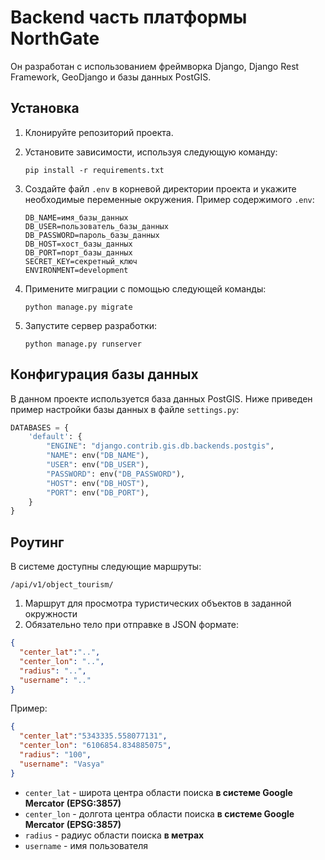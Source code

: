 # Backend часть платформы NorthGate

Он разработан с использованием фреймворка Django, Django Rest Framework, GeoDjango и базы данных PostGIS.

## Установка

1. Клонируйте репозиторий проекта.

2. Установите зависимости, используя следующую команду:
    ```shell
    pip install -r requirements.txt
    ```

3. Создайте файл `.env` в корневой директории проекта и укажите необходимые переменные окружения. Пример содержимого `.env`:

    ```plaintext
    DB_NAME=имя_базы_данных
    DB_USER=пользователь_базы_данных
    DB_PASSWORD=пароль_базы_данных
    DB_HOST=хост_базы_данных
    DB_PORT=порт_базы_данных
    SECRET_KEY=секретный_ключ
    ENVIRONMENT=development
    ```

4. Примените миграции с помощью следующей команды:
    ```shell
    python manage.py migrate
    ```

5. Запустите сервер разработки:
    ```shell
    python manage.py runserver
    ```

## Конфигурация базы данных

В данном проекте используется база данных PostGIS. Ниже приведен пример настройки базы данных в файле `settings.py`:

```python
DATABASES = {
    'default': {
        "ENGINE": "django.contrib.gis.db.backends.postgis",
        "NAME": env("DB_NAME"), 
        "USER": env("DB_USER"),
        "PASSWORD": env("DB_PASSWORD"),
        "HOST": env("DB_HOST"), 
        "PORT": env("DB_PORT"),
    }
}
```

## Роутинг

В системе доступны следующие маршруты:

```
/api/v1/object_tourism/
```
1. Маршрут для просмотра туристических объектов в заданной окружности
2. Обязательно тело при отправке в JSON формате:
```json
{
  "center_lat":"..", 
  "center_lon": "..", 
  "radius": "..", 
  "username": ".."
}
```
Пример:
```json
{
  "center_lat":"5343335.558077131", 
  "center_lon": "6106854.834885075", 
  "radius": "100", 
  "username": "Vasya"
}
```
- `center_lat` - широта центра области поиска **в системе Google Mercator (EPSG:3857)** 
- `center_lon` - долгота центра области поиска **в системе Google Mercator (EPSG:3857)** 
- `radius` - радиус области поиска **в метрах**
- `username` - имя пользователя
